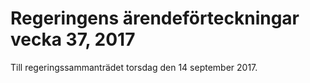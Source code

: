 # Regeringens ärendeförteckningar vecka 37, 2017

Till regeringssammanträdet torsdag den 14 september 2017\.
